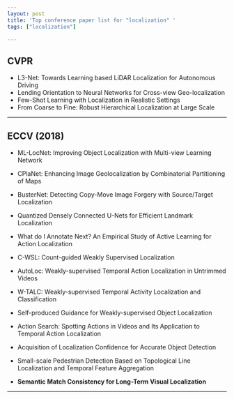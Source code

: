 ```yaml
---
layout: post
title: 'Top conference paper list for "localization" ' 
tags: ["localization"]

---
```


## CVPR
- L3-Net: Towards Learning based LiDAR Localization for Autonomous Driving
- Lending Orientation to Neural Networks for Cross-view Geo-localization
- Few-Shot Learning with Localization in Realistic Settings
- From Coarse to Fine: Robust Hierarchical Localization at Large Scale

---

## ECCV (2018)
- ML-LocNet: Improving Object Localization with Multi-view Learning Network
- CPlaNet: Enhancing Image Geolocalization by Combinatorial Partitioning of Maps
- BusterNet: Detecting Copy-Move Image Forgery with Source/Target Localization
- Quantized Densely Connected U-Nets for Efficient Landmark Localization

- What do I Annotate Next? An Empirical Study of Active Learning for Action Localization
- C-WSL: Count-guided Weakly Supervised Localization
- AutoLoc: Weakly-supervised Temporal Action Localization in Untrimmed Videos
- W-TALC: Weakly-supervised Temporal Activity Localization and Classification
- Self-produced Guidance for Weakly-supervised Object Localization

- Action Search: Spotting Actions in Videos and Its Application to Temporal Action Localization
- Acquisition of Localization Confidence for Accurate Object Detection
- Small-scale Pedestrian Detection Based on Topological Line Localization and Temporal Feature Aggregation
- **Semantic Match Consistency for Long-Term Visual Localization**

---


